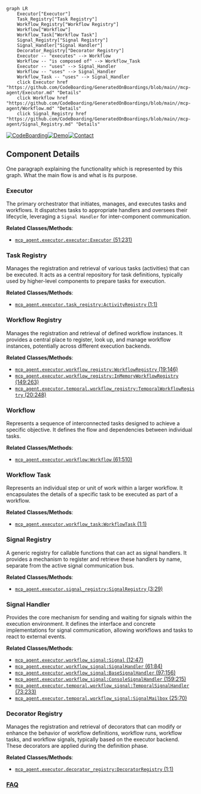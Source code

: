 ```mermaid
graph LR
    Executor["Executor"]
    Task_Registry["Task Registry"]
    Workflow_Registry["Workflow Registry"]
    Workflow["Workflow"]
    Workflow_Task["Workflow Task"]
    Signal_Registry["Signal Registry"]
    Signal_Handler["Signal Handler"]
    Decorator_Registry["Decorator Registry"]
    Executor -- "executes" --> Workflow
    Workflow -- "is composed of" --> Workflow_Task
    Executor -- "uses" --> Signal_Handler
    Workflow -- "uses" --> Signal_Handler
    Workflow_Task -- "uses" --> Signal_Handler
    click Executor href "https://github.com/CodeBoarding/GeneratedOnBoardings/blob/main//mcp-agent/Executor.md" "Details"
    click Workflow href "https://github.com/CodeBoarding/GeneratedOnBoardings/blob/main//mcp-agent/Workflow.md" "Details"
    click Signal_Registry href "https://github.com/CodeBoarding/GeneratedOnBoardings/blob/main//mcp-agent/Signal_Registry.md" "Details"
```
[![CodeBoarding](https://img.shields.io/badge/Generated%20by-CodeBoarding-9cf?style=flat-square)](https://github.com/CodeBoarding/GeneratedOnBoardings)[![Demo](https://img.shields.io/badge/Try%20our-Demo-blue?style=flat-square)](https://www.codeboarding.org/demo)[![Contact](https://img.shields.io/badge/Contact%20us%20-%20contact@codeboarding.org-lightgrey?style=flat-square)](mailto:contact@codeboarding.org)

## Component Details

One paragraph explaining the functionality which is represented by this graph. What the main flow is and what is its purpose.

### Executor
The primary orchestrator that initiates, manages, and executes tasks and workflows. It dispatches tasks to appropriate handlers and oversees their lifecycle, leveraging a `Signal Handler` for inter-component communication.


**Related Classes/Methods**:

- <a href="https://github.com/lastmile-ai/mcp-agent/blob/master/src/mcp_agent/executor/executor.py#L51-L231" target="_blank" rel="noopener noreferrer">`mcp_agent.executor.executor:Executor` (51:231)</a>


### Task Registry
Manages the registration and retrieval of various tasks (activities) that can be executed. It acts as a central repository for task definitions, typically used by higher-level components to prepare tasks for execution.


**Related Classes/Methods**:

- <a href="https://github.com/lastmile-ai/mcp-agent/blob/master/src/mcp_agent/executor/task_registry.py#L1-L1" target="_blank" rel="noopener noreferrer">`mcp_agent.executor.task_registry:ActivityRegistry` (1:1)</a>


### Workflow Registry
Manages the registration and retrieval of defined workflow instances. It provides a central place to register, look up, and manage workflow instances, potentially across different execution backends.


**Related Classes/Methods**:

- <a href="https://github.com/lastmile-ai/mcp-agent/blob/master/src/mcp_agent/executor/workflow_registry.py#L19-L146" target="_blank" rel="noopener noreferrer">`mcp_agent.executor.workflow_registry:WorkflowRegistry` (19:146)</a>
- <a href="https://github.com/lastmile-ai/mcp-agent/blob/master/src/mcp_agent/executor/workflow_registry.py#L149-L263" target="_blank" rel="noopener noreferrer">`mcp_agent.executor.workflow_registry:InMemoryWorkflowRegistry` (149:263)</a>
- <a href="https://github.com/lastmile-ai/mcp-agent/blob/master/src/mcp_agent/executor/temporal/workflow_registry.py#L20-L248" target="_blank" rel="noopener noreferrer">`mcp_agent.executor.temporal.workflow_registry:TemporalWorkflowRegistry` (20:248)</a>


### Workflow
Represents a sequence of interconnected tasks designed to achieve a specific objective. It defines the flow and dependencies between individual tasks.


**Related Classes/Methods**:

- <a href="https://github.com/lastmile-ai/mcp-agent/blob/master/src/mcp_agent/executor/workflow.py#L61-L510" target="_blank" rel="noopener noreferrer">`mcp_agent.executor.workflow:Workflow` (61:510)</a>


### Workflow Task
Represents an individual step or unit of work within a larger workflow. It encapsulates the details of a specific task to be executed as part of a workflow.


**Related Classes/Methods**:

- <a href="https://github.com/lastmile-ai/mcp-agent/blob/master/src/mcp_agent/executor/workflow_task.py#L1-L1" target="_blank" rel="noopener noreferrer">`mcp_agent.executor.workflow_task:WorkflowTask` (1:1)</a>


### Signal Registry
A generic registry for callable functions that can act as signal handlers. It provides a mechanism to register and retrieve these handlers by name, separate from the active signal communication bus.


**Related Classes/Methods**:

- <a href="https://github.com/lastmile-ai/mcp-agent/blob/master/src/mcp_agent/executor/signal_registry.py#L3-L29" target="_blank" rel="noopener noreferrer">`mcp_agent.executor.signal_registry:SignalRegistry` (3:29)</a>


### Signal Handler
Provides the core mechanism for sending and waiting for signals within the execution environment. It defines the interface and concrete implementations for signal communication, allowing workflows and tasks to react to external events.


**Related Classes/Methods**:

- <a href="https://github.com/lastmile-ai/mcp-agent/blob/master/src/mcp_agent/executor/workflow_signal.py#L12-L47" target="_blank" rel="noopener noreferrer">`mcp_agent.executor.workflow_signal:Signal` (12:47)</a>
- <a href="https://github.com/lastmile-ai/mcp-agent/blob/master/src/mcp_agent/executor/workflow_signal.py#L61-L84" target="_blank" rel="noopener noreferrer">`mcp_agent.executor.workflow_signal:SignalHandler` (61:84)</a>
- <a href="https://github.com/lastmile-ai/mcp-agent/blob/master/src/mcp_agent/executor/workflow_signal.py#L97-L156" target="_blank" rel="noopener noreferrer">`mcp_agent.executor.workflow_signal:BaseSignalHandler` (97:156)</a>
- <a href="https://github.com/lastmile-ai/mcp-agent/blob/master/src/mcp_agent/executor/workflow_signal.py#L159-L215" target="_blank" rel="noopener noreferrer">`mcp_agent.executor.workflow_signal:ConsoleSignalHandler` (159:215)</a>
- <a href="https://github.com/lastmile-ai/mcp-agent/blob/master/src/mcp_agent/executor/temporal/workflow_signal.py#L73-L233" target="_blank" rel="noopener noreferrer">`mcp_agent.executor.temporal.workflow_signal:TemporalSignalHandler` (73:233)</a>
- <a href="https://github.com/lastmile-ai/mcp-agent/blob/master/src/mcp_agent/executor/temporal/workflow_signal.py#L25-L70" target="_blank" rel="noopener noreferrer">`mcp_agent.executor.temporal.workflow_signal:SignalMailbox` (25:70)</a>


### Decorator Registry
Manages the registration and retrieval of decorators that can modify or enhance the behavior of workflow definitions, workflow runs, workflow tasks, and workflow signals, typically based on the executor backend. These decorators are applied during the definition phase.


**Related Classes/Methods**:

- <a href="https://github.com/lastmile-ai/mcp-agent/blob/master/src/mcp_agent/executor/decorator_registry.py#L1-L1" target="_blank" rel="noopener noreferrer">`mcp_agent.executor.decorator_registry:DecoratorRegistry` (1:1)</a>




### [FAQ](https://github.com/CodeBoarding/GeneratedOnBoardings/tree/main?tab=readme-ov-file#faq)